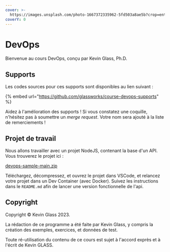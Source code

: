 ```yaml
---
cover: >-
  https://images.unsplash.com/photo-1667372335962-5fd503a8ae5b?crop=entropy&cs=srgb&fm=jpg&ixid=M3wxOTcwMjR8MHwxfHNlYXJjaHw3fHxkZXZvcHN8ZW58MHx8fHwxNzExNjk5MTk0fDA&ixlib=rb-4.0.3&q=85
coverY: 0
---
```


# DevOps

Bienvenue au cours DevOps, conçu par Kevin Glass, Ph.D.

## Supports

Les codes sources pour ces supports sont disponibles au lien suivant :

{% embed url="https://github.com/glassworks/course-devops-supports" %}

Aidez à l'amélioration des supports ! Si vous constatez une coquille, n'hésitez pas à soumettre un _merge request_. Votre nom sera ajouté à la liste de remerciements !

## Projet de travail

Nous allons travailler avec un projet NodeJS, contenant la base d'un API. Vous trouverez le projet ici :

[devops-sample-main.zip](https://dev.glassworks.tech:18081/courses/devops/devops-sample/-/archive/main/devops-sample-main.zip)

Téléchargez, décompressez, et ouvrez le projet dans VSCode, et relancez votre projet dans un Dev Container (avec Docker). Suivez les instructions dans le `README.md` afin de lancer une version fonctionnelle de l'api.

## Copyright

Copyright © Kevin Glass 2023.

La rédaction de ce programme a été faite par Kevin Glass, y compris la création des exemples, exercices, et données de test.

Toute ré-utilisation du contenu de ce cours est sujet à l'accord exprès et à l'écrit de Kevin GLASS.
